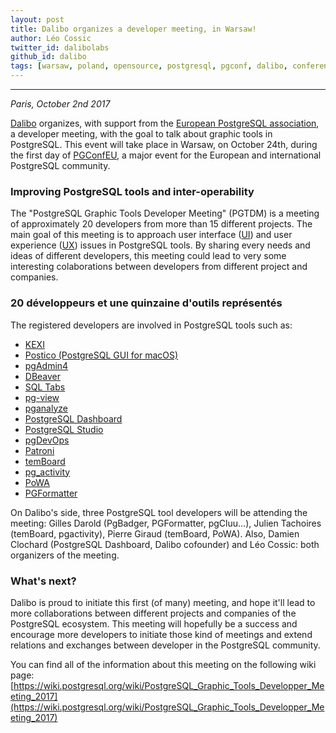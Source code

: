 ```yaml
---
layout: post
title: Dalibo organizes a developer meeting, in Warsaw!
author: Léo Cossic
twitter_id: dalibolabs
github_id: dalibo
tags: [warsaw, poland, opensource, postgresql, pgconf, dalibo, conference, europe, meeting, developer]
---
```


---
*Paris, October 2nd 2017*

[Dalibo](https://dalibo.com) organizes, with support from the [European PostgreSQL association](https://www.postgresql.eu), a developer meeting, with the goal to talk about graphic tools in PostgreSQL. This event will take place in Warsaw, on October 24th, during the first day of [PGConfEU](https://2017.pgconf.eu/), a major event for the European and international PostgreSQL community.

<!--MORE-->

### Improving PostgreSQL tools and inter-operability

The "PostgreSQL Graphic Tools Developer Meeting" (PGTDM) is a meeting of approximately 20 developers from more than 15 different projects. The main goal of this meeting is to approach user interface ([UI](https://en.wikipedia.org/wiki/User_interface_design)) and user experience ([UX](https://fr.wikipedia.org/wiki/Exp%C3%A9rience_utilisateur)) issues in PostgreSQL tools.
By sharing every needs and ideas of different developers, this meeting could lead to very some interesting colaborations between developers from different project and companies.

### 20 développeurs et une quinzaine d'outils représentés

The registered developers are involved in PostgreSQL tools such as:
  * [KEXI](http://www.kexi-project.org/about.html)
  * [Postico (PostgreSQL GUI for macOS)](https://eggerapps.at/postico/)
  * [pgAdmin4](https://www.pgadmin.org/)
  * [DBeaver](https://dbeaver.jkiss.org/)
  * [SQL Tabs](https://www.sqltabs.com/)
  * [pg-view](https://pypi.python.org/pypi/pg-view)
  * [pganalyze](https://pganalyze.com/)
  * [PostgreSQL Dashboard](https://github.com/daamien/PostgreSQL-Dashboard)
  * [PostgreSQL Studio](http://www.postgresqlstudio.org/)
  * [pgDevOps](https://www.openscg.com/bigsql/pgdevops/)
  * [Patroni](https://github.com/zalando/patroni)
  * [temBoard](http://temboard.io/)
  * [pg_activity](https://github.com/julmon/pg_activity)
  * [PoWA](http://dalibo.github.io/powa/)
  * [PGFormatter](https://github.com/darold/pgFormatter)

On Dalibo's side, three PostgreSQL tool developers will be attending the meeting: Gilles Darold (PgBadger, PGFormatter, pgCluu...), Julien Tachoires (temBoard, pgactivity), Pierre Giraud (temBoard, PoWA). Also, Damien Clochard (PostgreSQL Dashboard, Dalibo cofounder) and Léo Cossic: both organizers of the meeting.

### What's next?
Dalibo is proud to initiate this first (of many) meeting, and hope it'll lead to more collaborations between different projects and companies of the PostgreSQL ecosystem. This meeting will hopefully be a success and encourage more developers to initiate those kind of meetings and extend relations and exchanges between developer in the PostgreSQL community.

You can find all of the information about this meeting on the following wiki page: [https://wiki.postgresql.org/wiki/PostgreSQL_Graphic_Tools_Developper_Meeting_2017](https://wiki.postgresql.org/wiki/PostgreSQL_Graphic_Tools_Developper_Meeting_2017)
